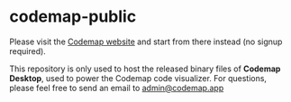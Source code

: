 # codemap-public

Please visit the [Codemap website](https://codemap.app) and start from there instead (no signup required).

This repository is only used to host the released binary files of **Codemap Desktop**, used to power the Codemap code visualizer.
For questions, please feel free to send an email to admin@codemap.app
